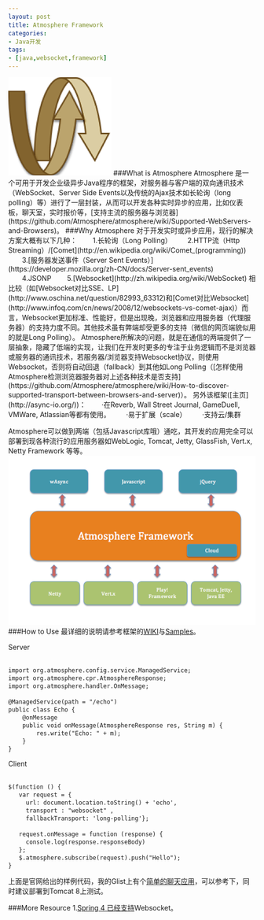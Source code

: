 ```yaml
---
layout: post
title: Atmosphere Framework
categories:
- Java开发
tags:
- [java,websocket,framework]
---
```

<link rel="stylesheet" href="/media/highlight/styles/github.css">
<script src="/media/highlight/highlight.pack.js"></script>
<script>
$(document).ready(function() {
  $('pre code').each(function(i, block) {
    hljs.highlightBlock(block);
  });
});
</script>
<img src="/media/pic2014/Atmosphere-logo.png" alt="">
###What is Atmosphere
Atmosphere 是一个可用于开发企业级异步Java程序的框架，对服务器与客户端的双向通讯技术（WebSocket、Server Side Events以及传统的Ajax技术如长轮询（long polling）等）进行了一层封装，从而可以开发各种实时异步的应用，比如仪表板，聊天室，实时报价等，[支持主流的服务器与浏览器](https://github.com/Atmosphere/atmosphere/wiki/Supported-WebServers-and-Browsers)。
###Why Atmosphere
对于开发实时或异步应用，现行的解决方案大概有以下几种：  
　　1.长轮询（Long Polling）  
　　2.HTTP流（Http Streaming）/[Comet](http://en.wikipedia.org/wiki/Comet_(programming))  
　　3.[服务器发送事件（Server Sent Events）](https://developer.mozilla.org/zh-CN/docs/Server-sent_events)  
　　4.JSONP  
　　5.[Websocket](http://zh.wikipedia.org/wiki/WebSocket)  
相比较（如[Websocket对比SSE、LP](http://www.oschina.net/question/82993_63312)和[Comet对比Websocket](http://www.infoq.com/cn/news/2008/12/websockets-vs-comet-ajax)）而言，Websocket更加标准、性能好，但是出现晚，浏览器和应用服务器（代理服务器）的支持力度不同。其他技术虽有弊端却受更多的支持（微信的网页端貌似用的就是Long Polling）。
Atmosphere所解决的问题，就是在通信的两端提供了一层抽象，隐藏了低端的实现，让我们在开发时更多的专注于业务逻辑而不是浏览器或服务器的通讯技术，若服务器/浏览器支持Websocket协议，则使用Websocket，否则将自动回退（fallback）到其他如Long Polling（[怎样使用Atmosphere检测浏览器服务器对上述各种技术是否支持](https://github.com/Atmosphere/atmosphere/wiki/How-to-discover-supported-transport-between-browsers-and-server)）。  
另外该框架([主页](http://async-io.org/))：  
　　·在Reverb, Wall Street Journal, GameDuell, VMWare, Atlassian等都有使用。  
　　·易于扩展（scale）  
　　·支持云/集群  

Atmosphere可以做到两端（包括Javascript库哦）通吃，其开发的应用完全可以部署到现各种流行的应用服务器如WebLogic, Tomcat, Jetty, GlassFish, Vert.x, Netty Framework 等等。
<img src="/media/pic2014/Atmosphere -framework.png" alt="">
###How to Use
最详细的说明请参考框架的[WIKI](https://github.com/Atmosphere/atmosphere/wiki)与[Samples](https://github.com/Atmosphere/atmosphere-samples)。

Server
<pre><code class="java">
import org.atmosphere.config.service.ManagedService;
import org.atmosphere.cpr.AtmosphereResponse;
import org.atmosphere.handler.OnMessage;

@ManagedService(path = "/echo")
public class Echo {
    @onMessage
    public void onMessage(AtmosphereResponse res, String m) {
        res.write("Echo: " + m);
    }
}
</code></pre>
Client
<pre><code class="javascript">
$(function () {
   var request = {
     url: document.location.toString() + 'echo',
     transport : "websocket" ,
     fallbackTransport: 'long-polling'};

   request.onMessage = function (response) {
     console.log(response.responseBody)
   };
   $.atmosphere.subscribe(request).push("Hello");
}
</code></pre>
上面是官网给出的样例代码，我的Glist上有个[简单的聊天应用](https://gist.github.com/greycode/088587fc6b55b2e8a4d3)，可以参考下，同时建议部署到Tomcat 8上测试。

###More Resource
1.[Spring 4 已经支持](http://www.oschina.net/translate/websocket-architecture-in-spring-4-0)Websocket。

